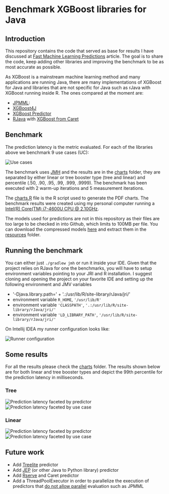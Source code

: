 # Benchmark XGBoost libraries for Java

## Introduction
This repository contains the code that served as base for results I have discussed at [Fast Machine Learning Predictions](https://medium.com/blablacar-tech/fast-machine-learning-predictions-6856b3623e5) article. The goal is to share the code, keep adding other libraries and improving the benchmark to be as most accurate as possible.

As XGBoost is a mainstream machine learning method and many applications are running Java, there are many implementations of XGBoost for Java and libraries that are not specific for Java such as rJava with XGBoost running inside R. The ones compared at the moment are:

* [JPMML](https://github.com/jpmml/jpmml-evaluator):
* [XGBoost4J](https://github.com/dmlc/xgboost/tree/master/jvm-packages)
* [XGBoost Predictor](https://github.com/komiya-atsushi/xgboost-predictor-java)
* [RJava](https://github.com/s-u/rJava) with [XGBoost from Caret](https://github.com/topepo/caret)

## Benchmark

The prediction latency is the metric evaluated. For each of the libraries above we benchmark 9 use cases (UC):

![Use cases](use-cases.png)

The benchmark uses [JMH](https://openjdk.java.net/projects/code-tools/jmh/) and the results are in the [charts](charts) folder, they are separated by either linear or tree booster type (tree and linear) and percentile (.50, .90, .95, .99, .999, .9999). The benchmark has been executed with 2 warm-up iterations and 5 measurement iterations.

The [charts.R](charts/charts.R) file is the R script used to generate the PDF charts. The benchmark results were created using my personal computer running a [Intel(R) Core(TM) i7-4600U CPU @ 2.10GHz](https://ark.intel.com/content/www/us/en/ark/products/76616/intel-core-i7-4600u-processor-4m-cache-up-to-3-30-ghz.html).

The models used for predictions are not in this repository as their files are too large to be checked in into Github, which limits to 100MB per file. You can download the compressed models [here](https://drive.google.com/open?id=1wh_sr75q1-Q5cteoXrA9FsR-G1378gYQ) and extract them in the [resources](src/main/java/resources) folder.

## Running the benchmark

You can either just `./gradlew jmh` or run it inside your IDE. Given that the project relies on RJava for one the benchmarks,
you will have to setup environment variables pointing to your JRI and R installation. I suggest cloning and opening the
project on your favorite IDE and setting up the following environment and JMV variables

* '-Djava.library.path=' + '.:/usr/lib/R/site-library/rJava/jri/'
* environment variable `R_HOME`, `'/usr/lib/R'`
* environment variable `'CLASSPATH'`, `'.:/usr/lib/R/site-library/rJava/jri/'`
* environment variable `'LD_LIBRARY_PATH'`, `'/usr/lib/R/site-library/rJava/jri/'`

On Intellij IDEA my runner configuration looks like:

![Runner configuration](images/runner-configuration.png)

## Some results

For all the results please check the [charts](charts) folder. The results shown below are for both linear and tree booster types and
depict the 99th percentile for the prediction latency in milliseconds.

### Tree

![Prediction latency faceted by predictor](charts/prediction_time_by_predictor_tree_0.99.png)
![Prediction latency faceted by use case](charts/prediction_time_by_uc_tree_0.99.png)

### Linear

![Prediction latency faceted by predictor](charts/prediction_time_by_predictor_linear_0.99.png)
![Prediction latency faceted by use case](charts/prediction_time_by_uc_linear_0.99.png)

## Future work

* Add [Treelite](https://github.com/dmlc/treelite) predictor
* Add [JEP](https://github.com/ninia/jep) (or other Java to Python library) predictor
* Add [Rserve](https://github.com/s-u/Rserve) and Caret predictor
* Add a ThreadPoolExecutor in order to parallelize the execution of predictors that [do not allow parallel](https://github.com/edumucelli/benchmark-xgboost-java/blob/master/src/main/java/benchmark/predictor/PMMLPredictor.java#L69) evaluation such as JPMML
